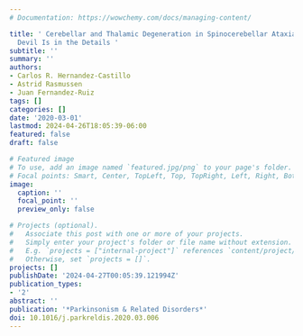 ```yaml
---
# Documentation: https://wowchemy.com/docs/managing-content/

title: ' Cerebellar and Thalamic Degeneration in Spinocerebellar Ataxia Type 10. The
  Devil Is in the Details '
subtitle: ''
summary: ''
authors:
- Carlos R. Hernandez-Castillo
- Astrid Rasmussen
- Juan Fernandez-Ruiz
tags: []
categories: []
date: '2020-03-01'
lastmod: 2024-04-26T18:05:39-06:00
featured: false
draft: false

# Featured image
# To use, add an image named `featured.jpg/png` to your page's folder.
# Focal points: Smart, Center, TopLeft, Top, TopRight, Left, Right, BottomLeft, Bottom, BottomRight.
image:
  caption: ''
  focal_point: ''
  preview_only: false

# Projects (optional).
#   Associate this post with one or more of your projects.
#   Simply enter your project's folder or file name without extension.
#   E.g. `projects = ["internal-project"]` references `content/project/deep-learning/index.md`.
#   Otherwise, set `projects = []`.
projects: []
publishDate: '2024-04-27T00:05:39.121994Z'
publication_types:
- '2'
abstract: ''
publication: '*Parkinsonism & Related Disorders*'
doi: 10.1016/j.parkreldis.2020.03.006
---
```

